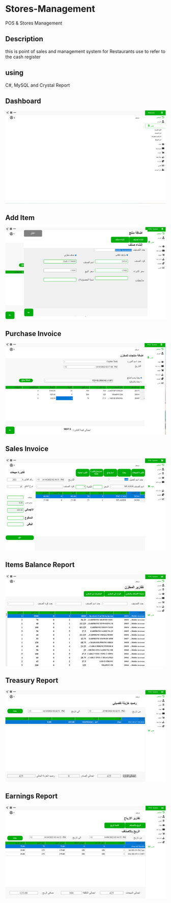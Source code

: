 # Stores-Management
POS &amp; Stores Management

## Description
this is point of sales  and management system for Restaurants use to refer to the cash register 

## using
C#, MySQL and Crystal Report


## Dashboard
![Dashboard](https://github.com/ahmedbadawy11/Stores-Management/blob/main/image/Store_Dashboard.png)
## Add Item
![Add Item](https://github.com/ahmedbadawy11/Stores-Management/blob/main/image/Store_Add_item.png)
## Purchase Invoice
![Purchase Invoice](https://github.com/ahmedbadawy11/Stores-Management/blob/main/image/Store_Purchase%20Invoice.png)
## Sales Invoice
![Sales Invoice](https://github.com/ahmedbadawy11/Stores-Management/blob/main/image/Store_sales_invoice.png)
## Items Balance Report
![Items Balance Report](https://github.com/ahmedbadawy11/Stores-Management/blob/main/image/Store_Items_Balance_Report.png)
## Treasury Report
![Treasury Report](https://github.com/ahmedbadawy11/Stores-Management/blob/main/image/Store_Treasury_Report.png)
## Earnings Report
![Earnings Report](https://github.com/ahmedbadawy11/Stores-Management/blob/main/image/Store_Earnings_report.png)


